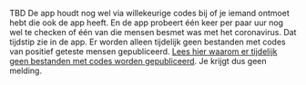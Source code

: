 TBD
De app houdt nog wel via willekeurige codes bij of je iemand ontmoet hebt die ook de app heeft. En de app probeert één keer per paar uur nog wel te checken of één van die mensen besmet was met het coronavirus. Dat tijdstip zie in de app. Er worden alleen tijdelijk geen bestanden met codes van positief geteste mensen gepubliceerd. <a href="https://www.rijksoverheid.nl/ministeries/ministerie-van-volksgezondheid-welzijn-en-sport/nieuws/2021/04/28/tijdelijk-geen-meldingen-van-mogelijke-besmetting-via-coronamelder" target="_blank" rel="noopener noreferrer">Lees hier waarom <span class="screen-reader-text">er tijdelijk geen bestanden met codes worden gepubliceerd</span></a>. Je krijgt dus geen melding.
